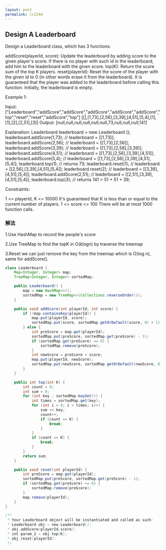 ```yaml
---
layout: post
permalink: lc1244 
---
```


## Design A Leaderboard

Design a Leaderboard class, which has 3 functions:

addScore(playerId, score): Update the leaderboard by adding score to the given player's score. If there is no player with such id in the leaderboard, add him to the leaderboard with the given score.
top(K): Return the score sum of the top K players.
reset(playerId): Reset the score of the player with the given id to 0 (in other words erase it from the leaderboard). It is guaranteed that the player was added to the leaderboard before calling this function.
Initially, the leaderboard is empty.

 

Example 1:

Input: 
["Leaderboard","addScore","addScore","addScore","addScore","addScore","top","reset","reset","addScore","top"]
[[],[1,73],[2,56],[3,39],[4,51],[5,4],[1],[1],[2],[2,51],[3]]
Output: 
[null,null,null,null,null,null,73,null,null,null,141]

Explanation: 
Leaderboard leaderboard = new Leaderboard ();
leaderboard.addScore(1,73);   // leaderboard = [[1,73]];
leaderboard.addScore(2,56);   // leaderboard = [[1,73],[2,56]];
leaderboard.addScore(3,39);   // leaderboard = [[1,73],[2,56],[3,39]];
leaderboard.addScore(4,51);   // leaderboard = [[1,73],[2,56],[3,39],[4,51]];
leaderboard.addScore(5,4);    // leaderboard = [[1,73],[2,56],[3,39],[4,51],[5,4]];
leaderboard.top(1);           // returns 73;
leaderboard.reset(1);         // leaderboard = [[2,56],[3,39],[4,51],[5,4]];
leaderboard.reset(2);         // leaderboard = [[3,39],[4,51],[5,4]];
leaderboard.addScore(2,51);   // leaderboard = [[2,51],[3,39],[4,51],[5,4]];
leaderboard.top(3);           // returns 141 = 51 + 51 + 39;
 

Constraints:

1 <= playerId, K <= 10000
It's guaranteed that K is less than or equal to the current number of players.
1 <= score <= 100
There will be at most 1000 function calls.

### 解法

1.Use HashMap to record the people's score

2.Use TreeMap to find the topK in O(klogn) by traverse the treemap

3.Reset we can just remove the key from the treemap which is O(log n), same for addScore().

```java
class Leaderboard {
    Map<Integer, Integer> map;
    TreeMap<Integer, Integer> sortedMap;

    public Leaderboard() {
        map = new HashMap<>();
        sortedMap = new TreeMap<>(Collections.reverseOrder());
    }

    public void addScore(int playerId, int score) {
        if (!map.containsKey(playerId)) {
            map.put(playerId, score);
            sortedMap.put(score, sortedMap.getOrDefault(score, 0) + 1);
        } else {
            int preScore = map.get(playerId);
            sortedMap.put(preScore, sortedMap.get(preScore) - 1);
            if (sortedMap.get(preScore) == 0) {
                sortedMap.remove(preScore);
            }
            int newScore = preScore + score;
            map.put(playerId, newScore);
            sortedMap.put(newScore, sortedMap.getOrDefault(newScore, 0) + 1);
        }
    }

    public int top(int K) {
        int count = 0;
        int sum = 0;
        for (int key : sortedMap.keySet()) {
            int times = sortedMap.get(key);
            for (int i = 0; i < times; i++) {
                sum += key;
                count++;
                if (count == K) {
                    break;
                }
            }
            if (count == K) {
                break;
            }
        }
        return sum;
    }

    public void reset(int playerId) {
        int preScore = map.get(playerId);
        sortedMap.put(preScore, sortedMap.get(preScore) - 1);
        if (sortedMap.get(preScore) == 0) {
            sortedMap.remove(preScore);
        }
        map.remove(playerId);
    }
}

/**
 * Your Leaderboard object will be instantiated and called as such:
 * Leaderboard obj = new Leaderboard();
 * obj.addScore(playerId,score);
 * int param_2 = obj.top(K);
 * obj.reset(playerId);
 */
```